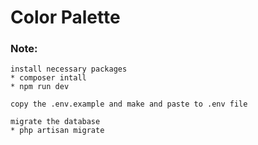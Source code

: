 # Color Palette

### Note:
    install necessary packages
    * composer intall
    * npm run dev

    copy the .env.example and make and paste to .env file

    migrate the database
    * php artisan migrate



